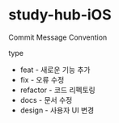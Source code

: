 # study-hub-iOS
Commit Message Convention

type
- feat - 새로운 기능 추가
- fix - 오류 수정
- refactor - 코드 리펙토링
- docs - 문서 수정
- design - 사용자 UI 변경
